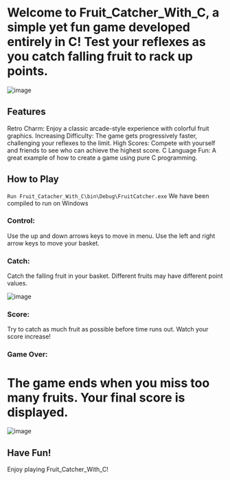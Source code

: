 # Welcome to Fruit_Catcher_With_C, a simple yet fun game developed entirely in C! Test your reflexes as you catch falling fruit to rack up points.
![image](https://github.com/heterl0/Fruit_Catacher_With_C/assets/86330109/ab62f7b0-73f3-4d81-b5fa-87b545787345)

## Features

Retro Charm: Enjoy a classic arcade-style experience with colorful fruit graphics.
Increasing Difficulty: The game gets progressively faster, challenging your reflexes to the limit.
High Scores: Compete with yourself and friends to see who can achieve the highest score.
C Language Fun: A great example of how to create a game using pure C programming.


## How to Play
`` Run Fruit_Catacher_With_C\bin\Debug\FruitCatcher.exe ``
We have been compiled to run on Windows

### Control: 
Use the up and down arrows keys to move in menu.
Use the left and right arrow keys to move your basket.

### Catch: 
Catch the falling fruit in your basket. Different fruits may have different point values.

![image](https://github.com/heterl0/Fruit_Catacher_With_C/assets/86330109/f3e669b3-486e-4683-80a5-9e58240982c9)


### Score: 
Try to catch as much fruit as possible before time runs out. Watch your score increase!

### Game Over: 
# The game ends when you miss too many fruits. Your final score is displayed.

![image](https://github.com/heterl0/Fruit_Catacher_With_C/assets/86330109/b4e7064f-ed80-40e6-86e1-186caf9f6a54)

## Have Fun!

Enjoy playing Fruit_Catcher_With_C!
